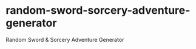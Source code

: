 random-sword-sorcery-adventure-generator
========================================

Random Sword &amp; Sorcery Adventure Generator
